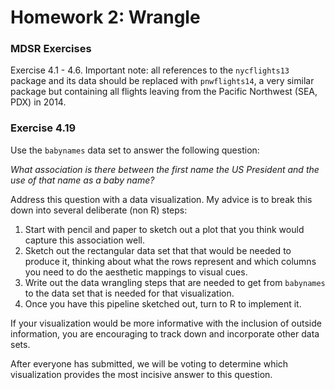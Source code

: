 Homework 2: Wrangle
================

### MDSR Exercises

Exercise 4.1 - 4.6. Important note: all references to the `nycflights13` package and its data should be replaced with `pnwflights14`, a very similar package but containing all flights leaving from the Pacific Northwest (SEA, PDX) in 2014.

### Exercise 4.19

Use the `babynames` data set to answer the following question:

*What association is there between the first name the US President and the use of that name as a baby name?*

Address this question with a data visualization. My advice is to break this down into several deliberate (non R) steps:

1.  Start with pencil and paper to sketch out a plot that you think would capture this association well.
2.  Sketch out the rectangular data set that that would be needed to produce it, thinking about what the rows represent and which columns you need to do the aesthetic mappings to visual cues.
3.  Write out the data wrangling steps that are needed to get from `babynames` to the data set that is needed for that visualization.
4.  Once you have this pipeline sketched out, turn to R to implement it.

If your visualization would be more informative with the inclusion of outside information, you are encouraging to track down and incorporate other data sets.

After everyone has submitted, we will be voting to determine which visualization provides the most incisive answer to this question.
